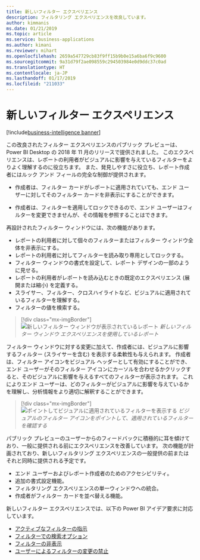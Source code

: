 ```yaml
---
title: 新しいフィルター エクスペリエンス
description: フィルタリング エクスペリエンスを改良しています。
author: kimmanis
ms.date: 01/21/2019
ms.topic: article
ms.service: business-applications
ms.author: kimani
ms.reviewer: mihart
ms.openlocfilehash: 2659a547729cb83f9ff15b9b0e15a6ba6f9c9600
ms.sourcegitcommit: 9a31d79f2ae098559c294503984e0d9ddc37c0ad
ms.translationtype: HT
ms.contentlocale: ja-JP
ms.lasthandoff: 01/17/2019
ms.locfileid: "211033"
---
```

# <a name="new-filter-experience"></a>新しいフィルター エクスペリエンス
[!include[business-intelligence banner](../../includes/business-intelligence.md)]


この改良されたフィルター エクスペリエンスのパブリック プレビューは、Power BI Desktop の 2018 年 11 月のリリースで提供されました。 このエクスペリエンスは、レポートの利用者がビジュアルに影響を与えているフィルターをよりよく理解するのに役立ちます。 また、発見しやすさに役立ち、レポート作成者にはルック アンド フィールの完全な制御が提供されます。 

-   作成者は、フィルター カードがレポートに適用されていても、エンド ユーザーに対してそのフィルター カードを非表示にすることができます。

-   作成者は、フィルターを適用してロックできるので、エンド ユーザーはフィルターを変更できませんが、その情報を参照することはできます。

再設計されたフィルター ウィンドウには、次の機能があります。

- レポートの利用者に対して個々のフィルターまたはフィルター ウィンドウ全体を非表示にする。
- レポートの利用者に対してフィルターを読み取り専用としてロックする。
- フィルター ウィンドウの書式を設定して、レポート デザインの一部のように見せる。
- レポートの利用者がレポートを読み込むときの既定のエクスペリエンス (展開または縮小) を定義する。
- スライサー、フィルター、クロスハイライトなど、ビジュアルに適用されているフィルターを理解する。 
- フィルターの値を検索する。

> [!div class="mx-imgBorder"]
> ![新しいフィルター ウィンドウが表示されているレポート](media/new-filter-experience-1.png "新しいフィルター ウィンドウが表示されているレポート")
*新しいフィルター ウィンドウ エクスペリエンスを使用しているレポート*

フィルター ウィンドウに対する変更に加えて、作成者には、ビジュアルに影響するフィルター (スライサーを含む) を表示する柔軟性も与えられます。
作成者は、フィルター アイコンをビジュアル ヘッダーとして有効にすることができ、エンド ユーザーがそのフィルター アイコンにカーソルを合わせるかクリックすると、そのビジュアルに影響を与えるすべてのフィルターが表示されます。 これによりエンド ユーザーは、どのフィルターがビジュアルに影響を与えているかを理解し、分析情報をより適切に解釈することができます。

> [!div class="mx-imgBorder"]
> ![ポイントしてビジュアルに適用されているフィルターを表示する](media/new-filter-experience-2.png "ポイントしてビジュアルに適用されているフィルターを表示する")
*ビジュアルのフィルター アイコンをポイントして、適用されているフィルターを確認する*

パブリック プレビューのユーザーからのフィードバックに積極的に耳を傾けており、一般に提供される前にエクスペリエンスを改善しています。 次の機能が計画されており、新しいフィルタリング エクスペリエンスの一般提供の前またはそれと同時に提供される予定です。

- エンド ユーザーおよびレポート作成者のためのアクセシビリティ。
- 追加の書式設定機能。
- フィルタリング エクスペリエンスの単一ウィンドウへの統合。
- 作成者がフィルター カードを並べ替える機能。

新しいフィルター エクスペリエンスでは、以下の Power BI アイデア要求に対応しています。

- [アクティブなフィルターの指示](https://ideas.powerbi.com/forums/265200-power-bi-ideas/suggestions/16413433-active-filter-indication)
- [フィルターでの検索オプション](https://ideas.powerbi.com/forums/265200-power-bi-ideas/suggestions/18956419-seaech-option-in-filters)
- [フィルターの非表示](https://ideas.powerbi.com/forums/265200-power-bi-ideas/suggestions/17936422-more-control-over-report-filters-pane-hide-certa)
- [ユーザーによるフィルターの変更の禁止](https://ideas.powerbi.com/forums/265200-power-bi-ideas/suggestions/10319553-hide-filters-for-shared-reports-or-prevent-user-fr)
